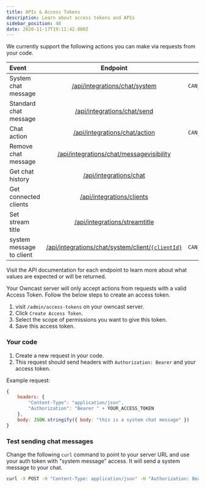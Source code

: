 ```yaml
---
title: APIs & Access Tokens
description: Learn about access tokens and APIs
sidebar_position: 48
date: 2020-11-17T19:11:42.000Z
---
```


We currently support the following actions you can make via requests from your code.

| Event                    |                                                                      Endpoint                                                                                |                      Scope |
| :--------------------    | :----------------------------------------------------------------------------------------------------------------------------------------------------------: | -------------------------: |
| System chat message      |               <a href="/api/latest/#tag/Integrations/paths/~1api~1integrations~1streamtitle/post">/api/integrations/chat/system</a>                          | `CAN_SEND_SYSTEM_MESSAGES` |
| Standard chat message    |                 <a href="/api/latest/#tag/Integrations/paths/~1api~1integrations~1chat~1send/post">/api/integrations/chat/send</a>                           |        `CAN_SEND_MESSAGES` |
| Chat action              |                <a href="/api/latest/#tag/Integrations/paths/~1api~1integrations~1chat~1user/post">/api/integrations/chat/action</a>                          | `CAN_SEND_SYSTEM_MESSAGES` |
| Remove chat message      | <a href="/api/latest/#tag/Integrations/paths/~1api~1integrations~1chat~1updatemessagevisibility/post">/api/integrations/chat/messagevisibility</a>           |         `HAS_ADMIN_ACCESS` |
| Get chat history         |                       <a href="/api/latest/#tag/Integrations/paths/~1api~1integrations~1chat/get">/api/integrations/chat</a>                                 |         `HAS_ADMIN_ACCESS` |
| Get connected clients    |                    <a href="/api/latest/#tag/Integrations/paths/~1api~1integrations~1clients/get">/api/integrations/clients</a>                              |         `HAS_ADMIN_ACCESS` |
| Set stream title         |               <a href="/api/latest/#tag/Integrations/paths/~1api~1integrations~1streamtitle/post">/api/integrations/streamtitle</a>                          |         `HAS_ADMIN_ACCESS` |
| system message to client | <a href="/api/latest/#tag/Integrations/paths/~1api~1integrations~1chat~1system~1client~1{clientId}/post">/api/integrations/chat/system/client/`{clientId}`</a> | `CAN_SEND_SYSTEM_MESSAGES` |
Visit the API documentation for each endpoint to learn more about what values are expected or will be returned.

Your Owncast server will only accept actions from requests with a valid Access Token. Follow the below steps to create an access token.

1. visit `/admin/access-tokens` on your owncast server.
1. Click `Create Access Token`.
1. Select the scope of permissions you want to give this token.
1. Save this access token.

### Your code

1. Create a new request in your code.
1. This request should send headers with `Authorization: Bearer` and your access token.

Example request:

```javascript
{
    headers: {
        "Content-Type": "application/json",
        "Authorization": "Bearer " + YOUR_ACCESS_TOKEN
    },
    body: JSON.stringify({ body: "this is a system chat message" })
}
```

### Test sending chat messages

Change the following `curl` command to point to your server URL and use your auth token with "system message" access. It will send a system message to your chat.

```bash
curl -X POST -H "Content-Type: application/json" -H "Authorization: Bearer YOURAUTHTOKEN" -d '{"body": "I am a system message!"}' http://YOUR.OWNCAST.SERVER/api/integrations/chat/system
```

